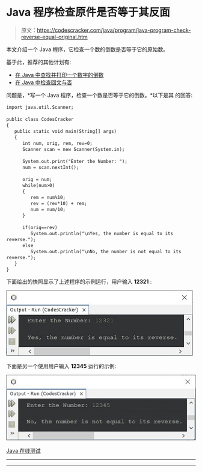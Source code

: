 # Java 程序检查原件是否等于其反面

> 原文：<https://codescracker.com/java/program/java-program-check-reverse-equal-original.htm>

本文介绍一个 Java 程序，它检查一个数的倒数是否等于它的原始数。

基于此，推荐的其他计划有:

*   [在 Java 中查找并打印一个数字的倒数](/java/program/java-program-reverse-numbers.htm)
*   [在 Java 中检查回文与否](/java/program/java-program-check-palindrome.htm)

问题是，*写一个 Java 程序，检查一个数是否等于它的倒数。*以下是其 的回答:

```
import java.util.Scanner;

public class CodesCracker
{
   public static void main(String[] args)
   {
      int num, orig, rem, rev=0;
      Scanner scan = new Scanner(System.in);

      System.out.print("Enter the Number: ");
      num = scan.nextInt();

      orig = num;
      while(num>0)
      {
         rem = num%10;
         rev = (rev*10) + rem;
         num = num/10;
      }

      if(orig==rev)
         System.out.println("\nYes, the number is equal to its reverse.");
      else
         System.out.println("\nNo, the number is not equal to its reverse.");
   }
}
```

下面给出的快照显示了上述程序的示例运行，用户输入 **12321** :

![java program check reverse equal original](img/baa51b84345b024b326b3f96e932927e.png)

下面是另一个使用用户输入 **12345** 运行的示例:

![java find reverse equal original](img/b2b4762c39ac5224a7ea76e280a0d46a.png)

[Java 在线测试](/exam/showtest.php?subid=1)

* * *

* * *